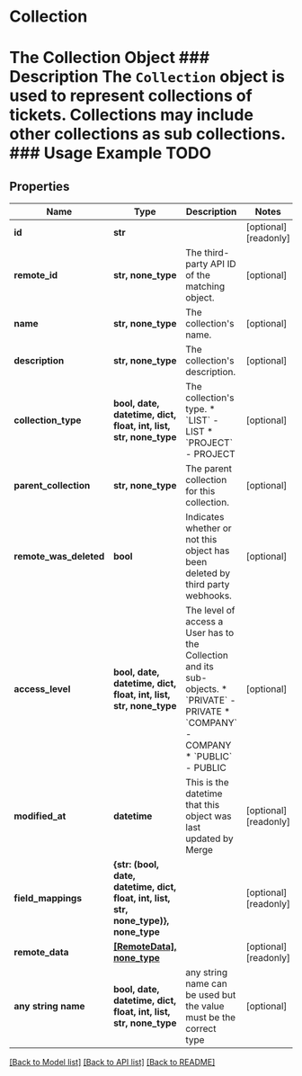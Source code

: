 # Collection

# The Collection Object ### Description The `Collection` object is used to represent collections of tickets. Collections may include other collections as sub collections.  ### Usage Example TODO

## Properties
Name | Type | Description | Notes
------------ | ------------- | ------------- | -------------
**id** | **str** |  | [optional] [readonly] 
**remote_id** | **str, none_type** | The third-party API ID of the matching object. | [optional] 
**name** | **str, none_type** | The collection&#39;s name. | [optional] 
**description** | **str, none_type** | The collection&#39;s description. | [optional] 
**collection_type** | **bool, date, datetime, dict, float, int, list, str, none_type** | The collection&#39;s type.  * &#x60;LIST&#x60; - LIST * &#x60;PROJECT&#x60; - PROJECT | [optional] 
**parent_collection** | **str, none_type** | The parent collection for this collection. | [optional] 
**remote_was_deleted** | **bool** | Indicates whether or not this object has been deleted by third party webhooks. | [optional] 
**access_level** | **bool, date, datetime, dict, float, int, list, str, none_type** | The level of access a User has to the Collection and its sub-objects.  * &#x60;PRIVATE&#x60; - PRIVATE * &#x60;COMPANY&#x60; - COMPANY * &#x60;PUBLIC&#x60; - PUBLIC | [optional] 
**modified_at** | **datetime** | This is the datetime that this object was last updated by Merge | [optional] [readonly] 
**field_mappings** | **{str: (bool, date, datetime, dict, float, int, list, str, none_type)}, none_type** |  | [optional] [readonly] 
**remote_data** | [**[RemoteData], none_type**](RemoteData.md) |  | [optional] [readonly] 
**any string name** | **bool, date, datetime, dict, float, int, list, str, none_type** | any string name can be used but the value must be the correct type | [optional]

[[Back to Model list]](../README.md#documentation-for-models) [[Back to API list]](../README.md#documentation-for-api-endpoints) [[Back to README]](../README.md)


